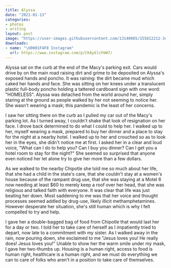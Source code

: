 ```yaml
---
title: Alyssa
date: "2021-01-13"
categories:
- photos
- writing
layout: post
image: "https://user-images.githubusercontent.com/13140065/155812212-3cf879df-b300-4c53-aacb-b30caa926221.jpg"
downloads:
- name: "\U0001F4F8 Instagram"
  url: https://www.instagram.com/p/CKAyklcFmW7/
---
```


Alyssa sat on the curb at the end of the Macy's parking
exit. Cars would drive by on the main road raising dirt and
grime to be deposited on Alyssa's exposed hands and poncho.
It was raining: the dirt became mud which caked her hands
and face. She was sitting on her knees under a translucent
plastic full-body poncho holding a tattered cardboard sign
with one word: "HOMELESS". Alyssa was detached from the
world around her, simply staring at the ground as people
walked by her not seeming to notice her. She wasn't wearing
a mask; this pandemic is the least of her concerns.

I saw her sitting there on the curb as I pulled my car out
of the Macy's parking lot. As I turned away, I couldn't
shake that look of resignation on her face. I drove back
determined to do what I could to help her. I walked up to
her, myself wearing a mask, prepared to buy her dinner and a
place to stay for the night at a nearby hotel. I walked up
to her and crouched so as to look her in the eyes, she
didn't notice me at first. I asked her in a clear and loud
voice, "What can I do to help you? Can I buy you dinner? Can
I get you a hotel room to stay for the night?" She seemed so
surprised that anyone even noticed her let alone try to give
her more than a few dollars.

As we walked to the nearby Chipotle she told me so much
about her life, that she had a child in the state's care,
that she couldn't stay at a women's house because of the
rampant drug use, that she was staying at a Motel 6 now
needing at least $60 to merely keep a roof over her head,
that she was religious and talked faith with everyone. It
was clear that life was just beating her down. Most
saddening to me was that her voice and thought processes
seemed addled by drug-use, likely illicit methamphetamines.
However desperate her situation, she's still human which is
why I felt compelled to try and help.

I gave her a double-bagged bag of food from Chipotle that
would last her for a day or two. I told her to take care of
herself as I impatiently tried to depart, now late to a
commitment with my sister. As I walked away in the rain, now
pouring down, she exclaimed to me "Jesus loves you! He
really does! Jesus loves you!" Unable to show her the warm
smile under my mask, I gave her two-thumbs up. Housing is a
human right, access to food is human right, healthcare is a
human right, and we must do everything we can to care of
folks who aren't in a position to take care of themselves.
